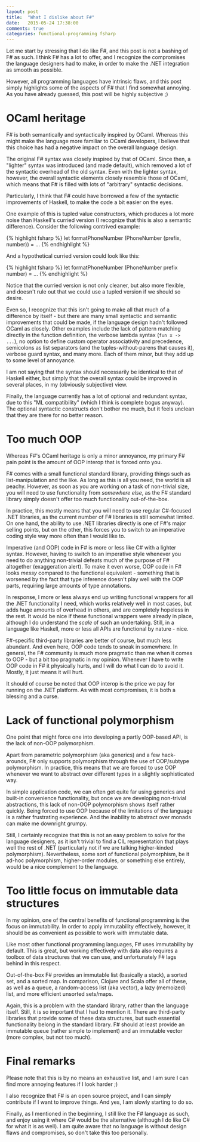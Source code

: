 ```yaml
---
layout: post
title:  "What I dislike about F#"
date:   2015-05-24 17:38:00
comments: true
categories: functional-programming fsharp
---
```


Let me start by stressing that I do like F#, and this post is not a bashing of F# as such. I think F# has a lot to offer, and I recognize the compromises the language designers had to make, in order to make the .NET integration as smooth as possible. 

However, all programming languages have intrinsic flaws, and this post simply highlights some of the aspects of F# that I find somewhat annoying. As you have already guessed, this post will be highly subjective ;)

# OCaml heritage

F# is both semantically and syntactically inspired by OCaml. Whereas this might make the language more familiar to OCaml developers, I believe that this choice has had a negative impact on the overall language design.

The original F# syntax was closely inspired by that of OCaml. Since then, a "lighter" syntax was introduced (and made default), which removed a lot of the syntactic overhead of the old syntax. Even with the lighter syntax, however, the overall syntactic elements closely resemble those of OCaml, which means that F# is filled with lots of "arbitrary" syntactic decisions.

Particularly, I think that F# could have borrowed a few of the syntactic improvements of Haskell, to make the code a bit easier on the eyes. 

One example of this is tupled value constructors, which produces a lot more noise than Haskell's curried version (I recognize that this is also a semantic difference). Consider the following contrived example:

{% highlight fsharp %}
let formatPhoneNumber (PhoneNumber (prefix, number)) = ...
{% endhighlight %}

And a hypothetical curried version could look like this:

{% highlight fsharp %}
let formatPhoneNumber (PhoneNumber prefix number) = ...
{% endhighlight %}

Notice that the curried version is not only cleaner, but also more flexible, and doesn't rule out that we could use a tupled version if we should so desire.

Even so, I recognize that this isn't going to make all that much of a difference by itself - but there are many small syntactic and semantic improvements that could be made, if the language design hadn't followed OCaml as closely. Other examples include the lack of pattern matching directly in the function definition, the verbose lambda syntax (`fun x -> ...`), no option to define custom operator associativity and precedence, semicolons as list separators (and the tuples-without-parens that causes it), verbose guard syntax, and many more. Each of them minor, but they add up to some level of annoyance.

I am not saying that the syntax should necessarily be identical to that of Haskell either, but simply that the overall syntax could be improved in several places, in my (obviously subjective) view.

Finally, the language currently has a lot of optional and redundant syntax, due to this "ML compatibility" (which I think is complete bogus anyway). The optional syntactic constructs don't bother me much, but it feels unclean that they are there for no better reason.

# Too much OOP

Whereas F#'s OCaml heritage is only a minor annoyance, my primary F# pain point is the amount of OOP interop that is forced onto you.

F# comes with a small functional standard library, providing things such as list-manipulation and the like. As long as this is all you need, the world is all peachy. However, as soon as you are working on a task of non-trivial size, you will need to use functionality from _somewhere else_, as the F# standard library simply doesn't offer too much functionality out-of-the-box.

In practice, this mostly means that you will need to use regular C#-focused .NET libraries, as the current number of F# libraries is still somewhat limited. On one hand, the ability to use .NET libraries directly is one of F#'s major selling points, but on the other, this forces you to switch to an imperative coding style way more often than I would like to.

Imperative (and OOP) code in F# is more or less like C# with a lighter syntax. However, having to switch to an imperative style whenever you need to do anything non-trivial defeats much of the purpose of F# altogether (exaggeration alert). To make it even worse, OOP code in F# looks _messy_ compared to the functional equivalent - something that is worsened by the fact that type inference doesn't play well with the OOP parts, requiring large amounts of type annotations.

In response, I more or less always end up writing functional wrappers for all the .NET functionality I need, which works relatively well in most cases, but adds huge amounts of overhead in others, and are completely hopeless in the rest. It would be nice if these functional wrappers were already in place, although I do understand the _scale_ of such an undertaking. Still, in a language like Haskell, more or less all APIs are functional by nature - nice.

F#-specific third-party libraries are better of course, but much less abundant. And even here, OOP code tends to sneak in somewhere. In general, the F# community is much more pragmatic than me when it comes to OOP - but a bit too pragmatic in my opinion. Whenever I have to write OOP code in F# it physically hurts, and I will do what I can do to avoid it. Mostly, it just means it will hurt.

It should of course be noted that OOP interop is the price we pay for running on the .NET platform. As with most compromises, it is both a blessing and a curse.

# Lack of functional polymorphism

One point that might force one into developing a partly OOP-based API, is the lack of non-OOP polymorphism.

Apart from parametric polymorphism (aka generics) and a few hack-arounds, F# only supports polymorphism through the use of OOP/subtype polymorphism. In practice, this means that we are forced to use OOP whenever we want to abstract over different types in a slightly sophisticated way.

In simple application code, we can often get quite far using generics and built-in convenience functionality, but once we are developing non-trivial abstractions, this lack of non-OOP polymorphism shows itself rather quickly. Being forced to use OOP because of the limitations of the language is a rather frustrating experience. And the inability to abstract over monads can make me downright grumpy.

Still, I certainly recognize that this is not an easy problem to solve for the language designers, as it isn't trivial to find a CIL representation that plays well the rest of .NET (particularly not if we are talking higher-kinded polymorphism). Nevertheless, some sort of functional polymorphism, be it ad-hoc polymorphism, higher-order modules, or something else entirely, would be a nice complement to the language.

# Too little focus on immutable data structures

In my opinion, one of the central benefits of functional programming is the focus on immutability. In order to apply immutability effectively, however, it should be as convenient as possible to work with immutable data.

Like most other functional programming languages, F# uses immutability by default. This is great, but working effectively with data also requires a toolbox of data structures that we can use, and unfortunately F# lags behind in this respect.

Out-of-the-box F# provides an immutable list (basically a stack), a sorted set, and a sorted map. In comparison, Clojure and Scala offer all of these, as well as a queue, a random-access list (aka vector), a lazy (memoized) list, and more efficient unsorted sets/maps.

Again, this is a problem with the standard library, rather than the language itself. Still, it is so important that I had to mention it. There are third-party libraries that provide some of these data structures, but such essential functionality belong in the standard library. F# should at least provide an immutable queue (rather simple to implement) and an immutable vector (more complex, but not too much).


# Final remarks

Please note that this is by no means an exhaustive list, and I am sure I can find more annoying features if I look harder ;) 

I also recognize that F# is an open source project, and I can simply contribute if I want to improve things. And yes, I am slowly starting to do so.

Finally, as I mentioned in the beginning, I still like the F# language as such, and enjoy using it where C# would be the alternative (although I do like C# for what it is as well). I am quite aware that no language is without design flaws and compromises, so don't take this too personally.

